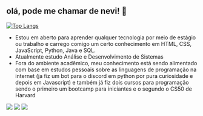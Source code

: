 ## olá, pode me chamar de nevi! 👋

<!-- [![Anurag's GitHub stats](https://github-readme-stats.vercel.app/api?username=nevidev&theme=transparent)](https://github.com/nevidev/github-readme-stats) --> 
[![Top Langs](https://github-readme-stats-izud-nevidev.vercel.app/api/top-langs/?username=nevidev&theme=transparent&layout=compact)](https://github.com/nevidev/github-readme-stats)

- Estou em aberto para aprender qualquer tecnologia por meio de estágio ou trabalho e carrego comigo um certo conhecimento em HTML, CSS, JavaScript, Python, Java e SQL.
- Atualmente estudo Análise e Desenvolvimento de Sistemas
- Fora do ambiente acadêmico, meu conhecimento está sendo alimentado com base em estudos pessoais sobre as linguagens de programação na internet (ja fiz um bot para o discord em python por pura curiosidade e depois em Javascript) e também já fiz dois cursos para programação sendo o primeiro um bootcamp para iniciantes e o segundo o CS50 de Harvard

<div> 
 <!-- <a href="https://www.youtube.com/channel/UC_-uuuZbY0AAt9CViNzvc-Q" target="_blank"><img src="https://img.shields.io/badge/YouTube-FF0000?style=for-the-badge&logo=youtube&logoColor=white" target="_blank"></a>
  <a href="https://instagram.com/rafaballerini" target="_blank"><img src="https://img.shields.io/badge/-Instagram-%23E4405F?style=for-the-badge&logo=instagram&logoColor=white" target="_blank"></a>
  <a href="https://discord.gg/wagxzStdcR" target="_blank"><img src="https://img.shields.io/badge/Discord-7289DA?style=for-the-badge&logo=discord&logoColor=white" target="_blank"></a> -->
  <a href = "mailto:neto-garcia@outlook.com"><img src="https://img.shields.io/badge/Outlook-0078D4?style=for-the-badge&logo=microsoft-outlook&logoColor=white" target="_blank"></a>
  <a href="https://www.linkedin.com/in/netogm" target="_blank"><img src="https://img.shields.io/badge/-LinkedIn-%230077B5?style=for-the-badge&logo=linkedin&logoColor=white" target="_blank"></a> 
  <a href="https://www.twitch.tv/nevizen" target="_blank"><img src="https://img.shields.io/badge/Twitch-9146FF?style=for-the-badge&logo=twitch&logoColor=white" target="_blank"></a>
  
</div>
